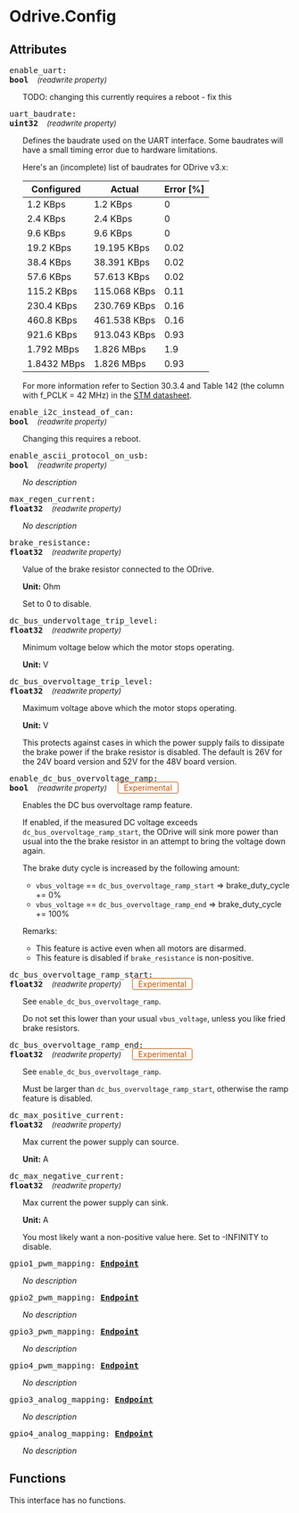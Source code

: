 





# Odrive.Config

## Attributes



<big><code>enable_uart: 
**<span title="C type: bool, Python type: bool">bool</span>**</code></big>&nbsp;&nbsp;&nbsp;&nbsp;<span style="font-size: small;">_(readwrite property)_</span>

<ul>

TODO: changing this currently requires a reboot - fix this</ul>

<big><code>uart_baudrate: 
**<span title="C type: uint32_t, Python type: int">uint32</span>**</code></big>&nbsp;&nbsp;&nbsp;&nbsp;<span style="font-size: small;">_(readwrite property)_</span>

<ul>

Defines the baudrate used on the UART interface.
Some baudrates will have a small timing error due to hardware limitations.

Here's an (incomplete) list of baudrates for ODrive v3.x:

  Configured  | Actual        | Error [%]
 -------------|---------------|-----------
  1.2 KBps    | 1.2 KBps      | 0
  2.4 KBps    | 2.4 KBps      | 0
  9.6 KBps    | 9.6 KBps      | 0
  19.2 KBps   | 19.195 KBps   | 0.02
  38.4 KBps   | 38.391 KBps   | 0.02
  57.6 KBps   | 57.613 KBps   | 0.02
  115.2 KBps  | 115.068 KBps  | 0.11
  230.4 KBps  | 230.769 KBps  | 0.16
  460.8 KBps  | 461.538 KBps  | 0.16
  921.6 KBps  | 913.043 KBps  | 0.93
  1.792 MBps  | 1.826 MBps    | 1.9
  1.8432 MBps | 1.826 MBps    | 0.93

For more information refer to Section 30.3.4 and Table 142 (the column with f_PCLK = 42 MHz) in the
[STM datasheet](https://www.st.com/content/ccc/resource/technical/document/reference_manual/3d/6d/5a/66/b4/99/40/d4/DM00031020.pdf/files/DM00031020.pdf/jcr:content/translations/en.DM00031020.pdf).
</ul>

<big><code>enable_i2c_instead_of_can: 
**<span title="C type: bool, Python type: bool">bool</span>**</code></big>&nbsp;&nbsp;&nbsp;&nbsp;<span style="font-size: small;">_(readwrite property)_</span>

<ul>

Changing this requires a reboot.</ul>

<big><code>enable_ascii_protocol_on_usb: 
**<span title="C type: bool, Python type: bool">bool</span>**</code></big>&nbsp;&nbsp;&nbsp;&nbsp;<span style="font-size: small;">_(readwrite property)_</span>

<ul>

_No description_</ul>

<big><code>max_regen_current: 
**<span title="C type: float, Python type: float">float32</span>**</code></big>&nbsp;&nbsp;&nbsp;&nbsp;<span style="font-size: small;">_(readwrite property)_</span>

<ul>

_No description_</ul>

<big><code>brake_resistance: 
**<span title="C type: float, Python type: float">float32</span>**</code></big>&nbsp;&nbsp;&nbsp;&nbsp;<span style="font-size: small;">_(readwrite property)_</span>

<ul>

Value of the brake resistor connected to the ODrive.



**Unit:** Ohm

Set to 0 to disable.</ul>

<big><code>dc_bus_undervoltage_trip_level: 
**<span title="C type: float, Python type: float">float32</span>**</code></big>&nbsp;&nbsp;&nbsp;&nbsp;<span style="font-size: small;">_(readwrite property)_</span>

<ul>

Minimum voltage below which the motor stops operating.

**Unit:** V

</ul>

<big><code>dc_bus_overvoltage_trip_level: 
**<span title="C type: float, Python type: float">float32</span>**</code></big>&nbsp;&nbsp;&nbsp;&nbsp;<span style="font-size: small;">_(readwrite property)_</span>

<ul>

Maximum voltage above which the motor stops operating.



**Unit:** V

This protects against cases in which the power supply fails to dissipate
the brake power if the brake resistor is disabled.
The default is 26V for the 24V board version and 52V for the 48V board version.
</ul>

<big><code>enable_dc_bus_overvoltage_ramp: 
**<span title="C type: bool, Python type: bool">bool</span>**</code></big>&nbsp;&nbsp;&nbsp;&nbsp;<span style="font-size: small;">_(readwrite property)_</span>
&nbsp;&nbsp;&nbsp;&nbsp;<span style="border: 1px solid; border-radius: 3px; padding: 1px 10px; color: #c35400;" title="This feature is still experimental. It may be buggy or change later. Use with caution.">Experimental</span>

<ul>

Enables the DC bus overvoltage ramp feature.

If enabled, if the measured DC voltage exceeds `dc_bus_overvoltage_ramp_start`,
the ODrive will sink more power than usual into the the brake resistor
in an attempt to bring the voltage down again.

The brake duty cycle is increased by the following amount:

 * `vbus_voltage` == `dc_bus_overvoltage_ramp_start`  =>  brake_duty_cycle += 0%
 * `vbus_voltage` == `dc_bus_overvoltage_ramp_end`  =>  brake_duty_cycle += 100%

Remarks:
 - This feature is active even when all motors are disarmed.
 - This feature is disabled if `brake_resistance` is non-positive.
</ul>

<big><code>dc_bus_overvoltage_ramp_start: 
**<span title="C type: float, Python type: float">float32</span>**</code></big>&nbsp;&nbsp;&nbsp;&nbsp;<span style="font-size: small;">_(readwrite property)_</span>
&nbsp;&nbsp;&nbsp;&nbsp;<span style="border: 1px solid; border-radius: 3px; padding: 1px 10px; color: #c35400;" title="This feature is still experimental. It may be buggy or change later. Use with caution.">Experimental</span>

<ul>

See `enable_dc_bus_overvoltage_ramp`.

Do not set this lower than your usual `vbus_voltage`, unless you like fried brake resistors.</ul>

<big><code>dc_bus_overvoltage_ramp_end: 
**<span title="C type: float, Python type: float">float32</span>**</code></big>&nbsp;&nbsp;&nbsp;&nbsp;<span style="font-size: small;">_(readwrite property)_</span>
&nbsp;&nbsp;&nbsp;&nbsp;<span style="border: 1px solid; border-radius: 3px; padding: 1px 10px; color: #c35400;" title="This feature is still experimental. It may be buggy or change later. Use with caution.">Experimental</span>

<ul>

See `enable_dc_bus_overvoltage_ramp`.

Must be larger than `dc_bus_overvoltage_ramp_start`, otherwise the ramp feature is disabled.</ul>

<big><code>dc_max_positive_current: 
**<span title="C type: float, Python type: float">float32</span>**</code></big>&nbsp;&nbsp;&nbsp;&nbsp;<span style="font-size: small;">_(readwrite property)_</span>

<ul>

Max current the power supply can source.

**Unit:** A

</ul>

<big><code>dc_max_negative_current: 
**<span title="C type: float, Python type: float">float32</span>**</code></big>&nbsp;&nbsp;&nbsp;&nbsp;<span style="font-size: small;">_(readwrite property)_</span>

<ul>

Max current the power supply can sink.



**Unit:** A

You most likely want a non-positive value here. Set to -INFINITY to disable.</ul>

<big><code>gpio1_pwm_mapping: **[<span >Endpoint</span>](endpoint.md)**</code></big>

<ul>

_No description_</ul>

<big><code>gpio2_pwm_mapping: **[<span >Endpoint</span>](endpoint.md)**</code></big>

<ul>

_No description_</ul>

<big><code>gpio3_pwm_mapping: **[<span >Endpoint</span>](endpoint.md)**</code></big>

<ul>

_No description_</ul>

<big><code>gpio4_pwm_mapping: **[<span >Endpoint</span>](endpoint.md)**</code></big>

<ul>

_No description_</ul>

<big><code>gpio3_analog_mapping: **[<span >Endpoint</span>](endpoint.md)**</code></big>

<ul>

_No description_</ul>

<big><code>gpio4_analog_mapping: **[<span >Endpoint</span>](endpoint.md)**</code></big>

<ul>

_No description_</ul>



## Functions


This interface has no functions.
